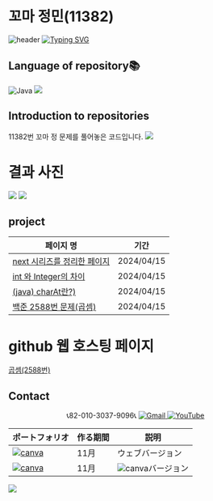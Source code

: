 # 꼬마 정민(11382)

![header](https://capsule-render.vercel.app/api?type=egg&color=gradient&height=300&section=header&text=welcome%2&fontSize=50&desc=백준%20곱셈%20문제)
[![Typing SVG](https://readme-typing-svg.demolab.com?font=Fira+Code&pause=1000&color=F76F00&background=FFBD2F00&random=false&width=435&lines=%E3%81%A9%E3%81%86%E3%81%9E%E3%82%88%E3%82%8D%E3%81%97%E3%81%8F%E3%81%8A%E3%81%AD%E3%81%8C%E3%81%84%E3%81%97%E3%81%BE%E3%81%99%E3%80%82)](https://git.io/typing-svg)

## Language of repository📚
![Java](https://img.shields.io/badge/Java-007396?style=flat-square&logo=java&logoColor=white)
<img src="https://img.shields.io/badge/C++-00599C?style=flat-square&logo=C%2B%2B&logoColor=white"/>

## Introduction to repositories 
11382번 꼬마 정 문제를 풀어놓은 코드입니다. 
<a href="https://github.com/do04200611/Baekjoon/blob/main/2588(%EA%B3%B1%EC%85%88)/Baekjoon.cpp"><img src ="https://github.com/do04200611/Baekjoon/assets/74278578/3a022c09-b00a-4ae2-9029-89d74ce1d0e6"></a>


# 결과 사진 <br>
<a href="https://github.com/do04200611/Baekjoon/blob/main/%EA%BC%AC%EB%A7%88%20%EC%A0%95%EB%AF%BC(11382)/Main.java"><img src ="https://github.com/do04200611/Baekjoon/assets/74278578/2d9c1189-4c09-4ab5-8bf3-2142fa95f85f"></a>
<a href="https://github.com/do04200611/Baekjoon/blob/main/%EA%BC%AC%EB%A7%88%20%EC%A0%95%EB%AF%BC(11382)/Baekjoon.cpp"><img src ="https://github.com/do04200611/Baekjoon/assets/74278578/9dbf826b-1e15-41e9-9915-33052a37ab73"></a>


 ## project

  | 페이지 명                                                                                |  기간         |
  |--------------------------------------------------------------------------------|---------------|
  |[next 시리즈를 정리한 페이지](https://kim-kang-hyun.tistory.com/18) |2024/04/15|
  | [int 와 Integer의 차이](https://kim-kang-hyun.tistory.com/17)|2024/04/15 |
  |[(java) charAt란?)](https://kim-kang-hyun.tistory.com/19)|2024/04/15|
|[백준 2588번 문제(곱셈)](https://kim-kang-hyun.tistory.com/16)|2024/04/15|

# github 웹 호스팅 페이지
<a href="https://do04200611.github.io/Baekjoon/2588(%EA%B3%B1%EC%85%88)/index.html">곱셈(2588번)</a>

## Contact 



<p align="center">
  📞82-010-3037-9096📞
  <a href="mailto:a01030379096@gmail.com">
    <img src="https://img.shields.io/badge/-Gmail-red?style=for-the-badge&logo=Gmail" alt="Gmail">
  </a>
  <a href="https://www.youtube.com/channel/UC484ZJMavtoPOI4ey-HFdCA">
   <img src="https://img.shields.io/badge/-YouTube-red?style=for-the-badge&logo=youtube"  alt="YouTube">
 </a> <br>
 
  | ポートフォリオ           |  作る期間     |            説明  |
  |------------------------|---------------|----------------------------------------------|
  |<a href="https://kimganghyeon.my.canva.site/kimganghyeon"><img src="https://img.shields.io/badge/canva-purple?style=for-the-badge&logo=canva" alt="canva"></a>|11月|ウェブバージョン|
  |<a href="https://www.canva.com/design/DAFzY5opUiA/Ge33dSKE16cErBaDJDp-BA/edit"><img src="https://img.shields.io/badge/canva-purple?style=for-the-badge&logo=canva" alt="canva"></a>|11月|<img src="https://img.shields.io/badge/canva-purple?style=for-the-badge&logo=canva" alt="canva">バージョン|
</p>
<img src="https://capsule-render.vercel.app/api?type=egg&color=gradient&height=100&text=Thank%20you%20for%20watching.&section=footer" />
